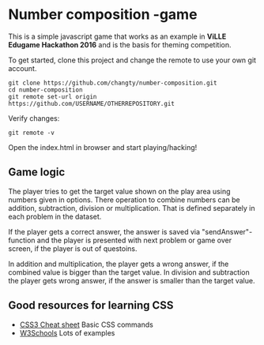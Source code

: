 # Number composition -game
This is a simple javascript game that works as an example in **ViLLE Edugame Hackathon 2016** and is the basis for theming competition. 

To get started, clone this project and change the remote to use your own git account. 
```
git clone https://github.com/changty/number-composition.git
cd number-composition
git remote set-url origin https://github.com/USERNAME/OTHERREPOSITORY.git
```

Verify changes: 
```
git remote -v
```

Open the index.html in browser and start playing/hacking!

## Game logic
The player tries to get the target value shown on the play area using numbers given in options. There operation to combine numbers can be addition, subtraction, division or multiplication. That is defined separately in each problem in the dataset.

If the player gets a correct answer, the answer is saved via "sendAnswer"-function and the player is presented with next problem or game over screen, if the player is out of questoins. 

In addition and multiplication, the player gets a wrong answer, if the combined value is bigger than the target value. In division and subtraction the player gets wrong answer, if the answer is smaller than the target value.


## Good resources for learning CSS
* [CSS3 Cheat sheet](http://www.lesliefranke.com/files/reference/csscheatsheet.html) Basic CSS commands
* [W3Schools](http://www.w3schools.com/css/) Lots of examples  
